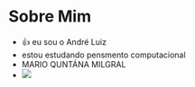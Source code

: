 # Sobre Mim


- :+1: eu sou o André Luiz
- estou estudando pensmento computacional
- MARIO QUNTÁNA MILGRAL
- ![](https://media.tenor.com/OrWIV_jmwE0AAAAM/heart-i-love-you.gif)
